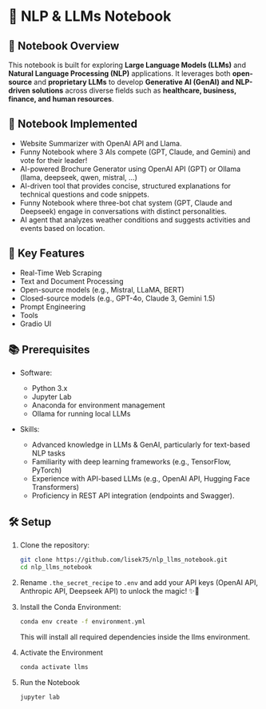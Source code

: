 # 🧠 NLP & LLMs Notebook

## 📝 Notebook Overview
This notebook is built for exploring **Large Language Models (LLMs)** and **Natural Language Processing (NLP)** applications. It leverages both **open-source** and **proprietary LLMs** to develop **Generative AI (GenAI) and NLP-driven solutions** across diverse fields such as **healthcare, business, finance, and human resources**.

## 📌 Notebook Implemented
- Website Summarizer with OpenAI API and Llama.
- Funny Notebook where 3 AIs compete (GPT, Claude, and Gemini) and vote for their leader!
- AI-powered Brochure Generator using OpenAI API (GPT) or Ollama (llama, deepseek, qwen, mistral, ...)
- AI-driven tool that provides concise, structured explanations for technical questions and code snippets.
- Funny Notebook where three-bot chat system (GPT, Claude and Deepseek) engage in conversations with distinct personalities.
- AI agent that analyzes weather conditions and suggests activities and events based on location.


## 🔑 Key Features
- Real-Time Web Scraping
- Text and Document Processing
- Open-source models (e.g., Mistral, LLaMA, BERT)
- Closed-source models (e.g., GPT-4o, Claude 3, Gemini 1.5)
- Prompt Engineering
- Tools
- Gradio UI


## 📚 Prerequisites
- Software:
    - Python 3.x
    - Jupyter Lab
    - Anaconda for environment management
    - Ollama for running local LLMs

- Skills:
    - Advanced knowledge in LLMs & GenAI, particularly for text-based NLP tasks
    - Familiarity with deep learning frameworks (e.g., TensorFlow, PyTorch)
    - Experience with API-based LLMs (e.g., OpenAI API, Hugging Face Transformers)
    - Proficiency in REST API integration (endpoints and Swagger).
	

## 🛠️ Setup

1. Clone the repository:
    ```sh
    git clone https://github.com/lisek75/nlp_llms_notebook.git
    cd nlp_llms_notebook
    ```
2. Rename ``.the_secret_recipe`` to ``.env`` and add your API keys (OpenAI API, Anthropic API, Deepseek API) to unlock the magic! ✨🔑

3. Install the Conda Environment:
    ```sh
    conda env create -f environment.yml
    ```
    This will install all required dependencies inside the llms environment.

4. Activate the Environment
    ```sh
    conda activate llms
    ```
5. Run the Notebook
    ```sh
    jupyter lab
    ```


